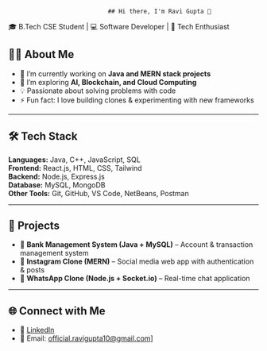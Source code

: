                                 ## Hi there, I'm Ravi Gupta 👋

🎓 B.Tech CSE Student | 💻 Software Developer | 🚀 Tech Enthusiast 

## 👨‍💻 About Me  
- 🔭 I’m currently working on **Java and MERN stack projects**  
- 🌱 I’m exploring **AI, Blockchain, and Cloud Computing**  
- 💡 Passionate about solving problems with code  
- ⚡ Fun fact: I love building clones & experimenting with new frameworks  

---

## 🛠️ Tech Stack  
**Languages:** Java, C++, JavaScript, SQL    
**Frontend:** React.js, HTML, CSS, Tailwind  
**Backend:** Node.js, Express.js  
**Database:** MySQL, MongoDB  
**Other Tools:** Git, GitHub, VS Code, NetBeans, Postman  

---

## 📌 Projects  
- 🏦 **Bank Management System (Java + MySQL)** – Account & transaction management system
- 📱 **Instagram Clone (MERN)** – Social media web app with authentication & posts  
- 📩 **WhatsApp Clone (Node.js + Socket.io)** – Real-time chat application   

---

## 🌐 Connect with Me  
- 💼 [LinkedIn](https://www.linkedin.com/in/ravi-gupta-b91049270/)  
- 📧 Email: official.ravigupta10@gmail.com] 
